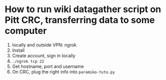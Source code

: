 # How to run wiki datagather script on Pitt CRC, transferring data to some computer

1. locally and outside VPN: ngrok
  1. Install
  2. Create account, sign in locally
  3. `./ngrok tcp 22`
  4. Get hostname, port and username
2. On CRC, plug the right info into  `paramiko-tuto.py`
